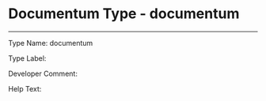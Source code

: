   
# Documentum Type - documentum
-----------------------------------------------------------------------------------

					
Type Name:  documentum

Type Label: 

Developer Comment:  

Help Text:  